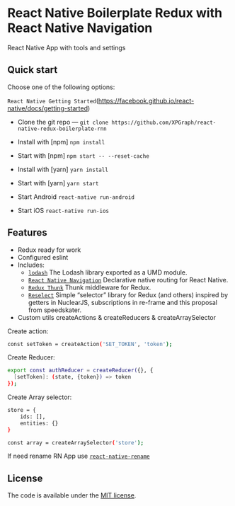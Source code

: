 # React Native Boilerplate Redux with React Native Navigation
React Native App with tools and settings

## Quick start

Choose one of the following options:

`React Native Getting Started`(https://facebook.github.io/react-native/docs/getting-started)

- Clone the git repo — `git clone
  https://github.com/XPGraph/react-native-redux-boilerplate-rnn`


- Install with [npm] `npm install`
- Start with [npm] `npm start -- --reset-cache`

- Install with [yarn] `yarn install`
- Start with [yarn] `yarn start`

- Start Android `react-native run-android`
- Start iOS `react-native run-ios`

## Features

* Redux ready for work
* Configured eslint
* Includes:
  * [`lodash`](https://lodash.com)
    The Lodash library exported as a UMD module.
  * [`React Native Navigation`](https://wix.github.io/react-native-navigation) Declarative native routing for React Native.
  * [`Redux Thunk`](https://github.com/reduxjs/redux-thunk) 
    Thunk middleware for Redux.
  * [`Reselect`](https://github.com/reduxjs/reselect) Simple “selector” library for Redux (and others) inspired by getters in NuclearJS, subscriptions in re-frame and this proposal from speedskater.
* Custom utils createActions & createReducers & createArraySelector
  
Create action:
```sh
const setToken = createAction('SET_TOKEN', 'token');
```

Create Reducer:
```sh
export const authReducer = createReducer({}, {
  [setToken]: (state, {token}) => token
});
```

Create Array selector: 
```sh
store = {
    ids: [],
    entities: {}
}

const array = createArraySelector('store');
```
If need rename RN App use [`react-native-rename`](https://github.com/junedomingo/react-native-rename)

## License

The code is available under the [MIT license](LICENSE).
